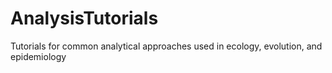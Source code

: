 # AnalysisTutorials
Tutorials for common analytical approaches used in ecology, evolution, and epidemiology

